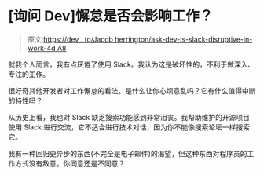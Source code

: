 # [询问 Dev]懈怠是否会影响工作？

> 原文:[https://dev . to/Jacob herrington/ask-dev-is-slack-disruptive-in-work-4d A8](https://dev.to/jacobherrington/ask-dev-is-slack-disruptive-at-work-4da8)

就我个人而言，我有点厌倦了使用 Slack。我认为这是破坏性的，不利于做深入、专注的工作。

很好奇其他开发者对工作懈怠的看法。是什么让你心烦意乱吗？它有什么值得中断的特性吗？

从历史上看，我也对 Slack 缺乏搜索功能感到非常沮丧。我帮助维护的开源项目使用 Slack 进行交流，它不适合进行技术对话，因为你不能像搜索论坛一样搜索它。

我有一种回归更异步的东西(不完全是电子邮件)的渴望，但这种东西对程序员的工作方式没有敌意。你同意还是不同意？